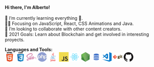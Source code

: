 <strong>Hi there, I'm Alberto!</strong> </br></br>
🌱 I’m currently learning everything 🤣.</br>
👨‍💻 Focusing on JavaScript, React, CSS Animations and Java.</br>
👯 I’m looking to collaborate with other content creators.</br>
🥅 2021 Goals: Learn about Blockchain and get involved in interesting proyects.</br>

<strong>Languages and Tools:</strong></br>
<img src="./html.png" width="30">
<img src="./css.png" width="30">
<img src="./sass.png" width="30">
<img src="./php.png" width="30">
<img src="./java.png" width="30">
<img src="./javascript.png" width="30">
<img src="./react.png" width="30">
<img src="./nodejs.png" width="30">
<img src="./sql.png" width="30">
<img src="./visual-studio-code.png" width="30">
<img src="./git.png" width="30">
<img src="./github.png" width="30">

